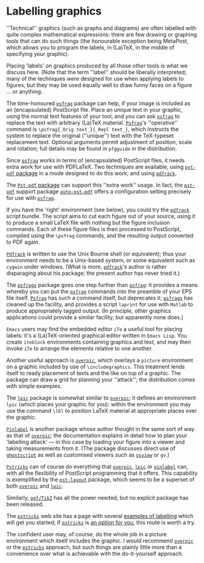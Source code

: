 # Labelling graphics

''Technical'' graphics (such as graphs and diagrams) are often
labelled with quite complex mathematical expressions: there are few
drawing or graphing tools that can do such things (the honourable
exception being MetaPost, which allows you to program the labels, in
(La)TeX, in the middle of specifying your graphic).

Placing 'labels' on graphics produced by all those _other_ tools is
what we discuss here.  (Note that the term ''label'' should be
liberally interpreted; many of the techniques _were_ designed for
use when applying labels to figures, but they may be used equally well
to draw funny faces on a figure &hellip; or anything.

The time-honoured [`psfrag`](http://ctan.org/pkg/psfrag) package can help, if your image is
included as an (encapsulated) PostScript file.  Place an unique
text in your graphic, using the normal text features of your tool, and
you can ask [`psfrag`](http://ctan.org/pkg/psfrag) to replace the text with arbitrary
(La)TeX material.  [`Psfrag`](http://ctan.org/pkg/Psfrag)'s ''operative'' command is
`\psfrag{_Orig text_}{_Repl text_}`, which
instructs the system to replace the original (''unique'') text with
the TeX-typeset replacement text.  Optional arguments permit
adjustment of position, scale and rotation; full details may be found
in `pfgguide` in the distribution.

Since [`psfrag`](http://ctan.org/pkg/psfrag) works in terms of (encapsulated) PostScript files,
it needs extra work for use with PDFLaTeX.  Two techniques are
available, using [`pst-pdf` package](./FAQ-pdftexgraphics.html)
in a mode designed to do this work; and using [`pdfrack`](http://ctan.org/pkg/pdfrack).

The [`Pst-pdf` package](./FAQ-pdftexgraphics.html) can support
this ''extra work'' usage.  In fact, the [`pst-pdf`](http://ctan.org/pkg/pst-pdf) support
package [`auto-pst-pdf`](http://ctan.org/pkg/auto-pst-pdf) offers a configuration setting
precisely for use with [`psfrag`](http://ctan.org/pkg/psfrag).

If you have the 'right' environment (see below), you could try the
[`pdfrack`](http://ctan.org/pkg/pdfrack) script bundle.  The script aims to cut each figure
out of your source, using it to produce a small LaTeX file with
nothing but the figure inclusion commands.  Each of these figure files
is then processed to PostScript, compiled using the `\psfrag` commands,
and the resulting output converted to PDF again.

[`Pdfrack`](http://ctan.org/pkg/Pdfrack) is written to use the Unix Bourne shell (or
equivalent); thus your environment needs to be a Unix-based system, or
some equivalent such as `cygwin` under windows.  (What is
more, [`pdfrack`](http://ctan.org/pkg/pdfrack)'s author is rather disparaging about his
package; the present author has never tried it.)

The [`psfragx`](http://ctan.org/pkg/psfragx) package goes one step further than
[`psfrag`](http://ctan.org/pkg/psfrag): it provides a means whereby you can put the
[`psfrag`](http://ctan.org/pkg/psfrag) commands into the preamble of your EPS file
itself.  [`Psfrag`](http://ctan.org/pkg/Psfrag) has such a command itself, but deprecates
it; [`psfragx`](http://ctan.org/pkg/psfragx) has cleaned up the facility, and provides a
script `laprint` for use with `Matlab` to produce
appropriately tagged output.  (In principle, other graphics
applications could provide a similar facility, but apparently none does.)

`Emacs` users may find the embedded editor `iTe` a
useful tool for placing labels: it's a (La)TeX-oriented graphical
editor written in `Emacs Lisp`.  You create
`iteblock` environments containing graphics and text, and
may then invoke `iTe` to arrange the elements relative to one
another.

Another useful approach is [`overpic`](http://ctan.org/pkg/overpic), which overlays a
`picture` environment on a graphic included by use of
`\includegraphics`.  This treatment lends itself to ready placement
of texts and the like on top of a graphic.  The package can draw a
grid for planning your ''attack''; the distribution comes with simple
examples.

The [`lpic`](http://ctan.org/pkg/lpic) package is somewhat similar to [`overpic`](http://ctan.org/pkg/overpic);
it defines an environment `lpic` (which places your
graphic for you): within the environment you may use the command
`\lbl` to position LaTeX material at appropriate places over the
graphic.

[`Pinlabel`](http://ctan.org/pkg/Pinlabel) is another package whose author thought in the same
sort of way as that of [`overpic`](http://ctan.org/pkg/overpic); the documentation explains
in detail how to plan your 'labelling attack'&nbsp;&mdash; in this case by
loading your figure into a viewer and taking measurements from it.
(The package discusses direct use of
[`ghostscript`](http://www.ghostscript.com/) as well as
customised viewers such as
[`gsview`](http://www.ghostgum.com.au/) or
`gv`.)

[`Pstricks`](http://ctan.org/pkg/Pstricks) can of course do everything
that [`overpic`](http://ctan.org/pkg/overpic), [`lpic`](http://ctan.org/pkg/lpic) or [`pinlabel`](http://ctan.org/pkg/pinlabel)
can, with all the flexibility of PostScript programming that it offers.
This capability is exemplified by the [`pst-layout`](http://ctan.org/pkg/pst-layout) package,
which seems to be a superset of both [`overpic`](http://ctan.org/pkg/overpic) and
[`lpic`](http://ctan.org/pkg/lpic).

Similarly, [`pgf/TikZ`](http://ctan.org/pkg/pgf/TikZ) has all the power needed, but no
explicit package has been released.

The [`pstricks`](http://ctan.org/pkg/pstricks) web site has a page with several 
[examples of labelling](http://pstricks.tug.org/main.cgi?file=Examples/overlay)
which will get you started; if [`pstricks`](http://ctan.org/pkg/pstricks) is 
[an option for you](./FAQ-drawing.html), this route is worth a try.

The confident user may, of course, do the whole job in a picture
environment which itself includes the graphic.  I would recommend
[`overpic`](http://ctan.org/pkg/overpic) or the [`pstricks`](http://ctan.org/pkg/pstricks) approach, but such things
are plainly little more than a convenience over what is achievable
with the do-it-yourself approach.

